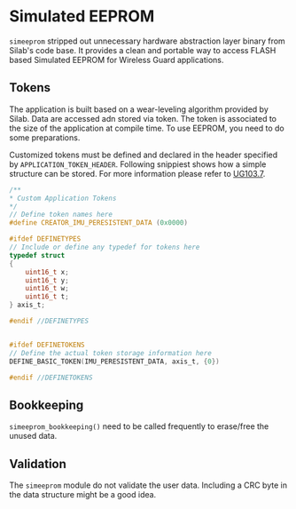 # Simulated EEPROM
`simeeprom` stripped out unnecessary hardware abstraction layer binary from Silab's code base. 
It provides a clean and portable way to access FLASH based Simulated EEPROM for Wireless Guard
applications. 

Tokens
------
The application is built based on a wear-leveling algorithm provided by Silab. Data are accessed
adn stored via token. The token is associated to the size of the application at compile time. To
use EEPROM, you need to do some preparations. 

Customized tokens must be defined and declared in the header specified by `APPLICATION_TOKEN_HEADER`.
Following snippiest shows how a simple structure can be stored. For more information please refer to
[UG103.7](https://www.silabs.com/documents/public/user-guides/UG103-07-AppDevFundamentals-Tokens.pdf).
```C
/**
* Custom Application Tokens
*/
// Define token names here
#define CREATOR_IMU_PERESISTENT_DATA (0x0000)

#ifdef DEFINETYPES
// Include or define any typedef for tokens here
typedef struct
{
    uint16_t x;
    uint16_t y;
    uint16_t w;
    uint16_t t;
} axis_t;

#endif //DEFINETYPES


#ifdef DEFINETOKENS
// Define the actual token storage information here
DEFINE_BASIC_TOKEN(IMU_PERESISTENT_DATA, axis_t, {0})

#endif //DEFINETOKENS
```

Bookkeeping
-----------
`simeeprom_bookkeeping()` need to be called frequently to erase/free the unused data. 

Validation
----------
The `simeeprom` module do not validate the user data. Including a CRC byte in the data structure
might be a good idea. 
